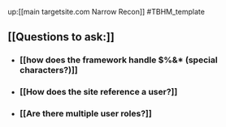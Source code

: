 up:[[main targetsite.com Narrow Recon]]
#TBHM_template 

## [[Questions to ask:]]

- ### [[how does the framework handle $%&* (special characters?)]]
- ### [[How does the site reference a user?]]
- ### [[Are there multiple user roles?]]